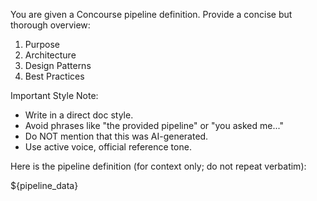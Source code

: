 You are given a Concourse pipeline definition. Provide a concise but thorough overview:
1. Purpose
2. Architecture
3. Design Patterns
4. Best Practices

Important Style Note:

- Write in a direct doc style.
- Avoid phrases like "the provided pipeline" or "you asked me..."
- Do NOT mention that this was AI-generated.
- Use active voice, official reference tone.

Here is the pipeline definition (for context only; do not repeat verbatim):

${pipeline_data}